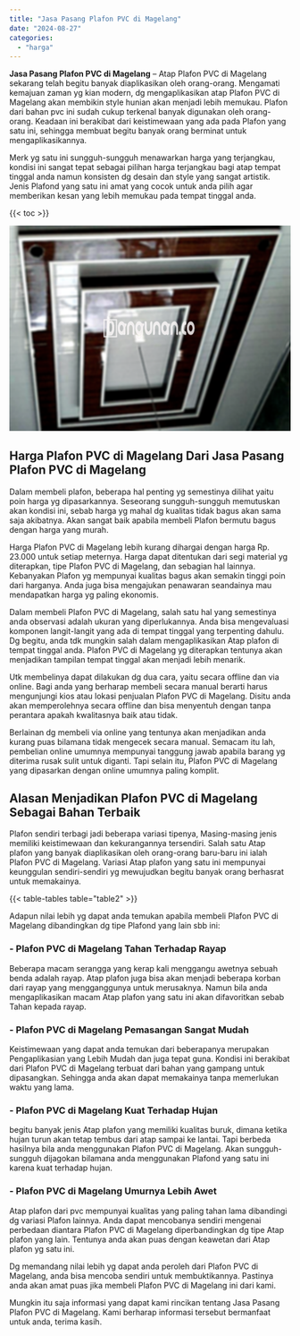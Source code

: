 ```yaml
---
title: "Jasa Pasang Plafon PVC di Magelang"
date: "2024-08-27"
categories: 
  - "harga"
---
```


**Jasa Pasang Plafon PVC di Magelang** – Atap Plafon PVC di Magelang sekarang telah begitu banyak diaplikasikan oleh orang-orang. Mengamati kemajuan zaman yg kian modern, dg mengaplikasikan atap Plafon PVC di Magelang akan membikin style hunian akan menjadi lebih memukau. Plafon dari bahan pvc ini sudah cukup terkenal banyak digunakan oleh orang-orang. Keadaan ini berakibat dari keistimewaan yang ada pada Plafon yang satu ini, sehingga membuat begitu banyak orang berminat untuk mengaplikasikannya.

Merk yg satu ini sungguh-sungguh menawarkan harga yang terjangkau, kondisi ini sangat tepat sebagai pilihan harga terjangkau bagi atap tempat tinggal anda namun konsisten dg desain dan style yang sangat artistik. Jenis Plafond yang satu ini amat yang cocok untuk anda pilih agar memberikan kesan yang lebih memukau pada tempat tinggal anda.

{{< toc >}}

![Jasa Pasang Plafon PVC di Magelang](/images/flafond-pvc-murah10.png)

## Harga Plafon PVC di Magelang Dari Jasa Pasang Plafon PVC di Magelang

Dalam membeli plafon, beberapa hal penting yg semestinya dilihat yaitu poin harga yg dipasarkannya. Seseorang sungguh-sungguh memutuskan akan kondisi ini, sebab harga yg mahal dg kualitas tidak bagus akan sama saja akibatnya. Akan sangat baik apabila membeli Plafon bermutu bagus dengan harga yang murah.

Harga Plafon PVC di Magelang lebih kurang dihargai dengan harga Rp. 23.000 untuk setiap meternya. Harga dapat ditentukan dari segi material yg diterapkan, tipe Plafon PVC di Magelang, dan sebagian hal lainnya. Kebanyakan Plafon yg mempunyai kualitas bagus akan semakin tinggi poin dari harganya. Anda juga bisa mengajukan penawaran seandainya mau mendapatkan harga yg paling ekonomis.

Dalam membeli Plafon PVC di Magelang, salah satu hal yang semestinya anda observasi adalah ukuran yang diperlukannya. Anda bisa mengevaluasi komponen langit-langit yang ada di tempat tinggal yang terpenting dahulu. Dg begitu, anda tdk mungkin salah dalam mengaplikasikan Atap plafon di tempat tinggal anda. Plafon PVC di Magelang yg diterapkan tentunya akan menjadikan tampilan tempat tinggal akan menjadi lebih menarik.

Utk membelinya dapat dilakukan dg dua cara, yaitu secara offline dan via online. Bagi anda yang berharap membeli secara manual berarti harus mengunjungi kios atau lokasi penjualan Plafon PVC di Magelang. Disitu anda akan memperolehnya secara offline dan bisa menyentuh dengan tanpa perantara apakah kwalitasnya baik atau tidak.

Berlainan dg membeli via online yang tentunya akan menjadikan anda kurang puas bilamana tidak mengecek secara manual. Semacam itu lah, pembelian online umumnya mempunyai tanggung jawab apabila barang yg diterima rusak sulit untuk diganti. Tapi selain itu, Plafon PVC di Magelang yang dipasarkan dengan online umumnya paling komplit.

## Alasan Menjadikan Plafon PVC di Magelang Sebagai Bahan Terbaik

Plafon sendiri terbagi jadi beberapa variasi tipenya, Masing-masing jenis memiliki keistimewaan dan kekurangannya tersendiri. Salah satu Atap plafon yang banyak diaplikasikan oleh orang-orang baru-baru ini ialah Plafon PVC di Magelang. Variasi Atap plafon yang satu ini mempunyai keunggulan sendiri-sendiri yg mewujudkan begitu banyak orang berhasrat untuk memakainya.

{{< table-tables table="table2" >}}

Adapun nilai lebih yg dapat anda temukan apabila membeli Plafon PVC di Magelang dibandingkan dg tipe Plafond yang lain sbb ini:

### \- Plafon PVC di Magelang Tahan Terhadap Rayap

Beberapa macam serangga yang kerap kali menggangu awetnya sebuah benda adalah rayap. Atap plafon juga bisa akan menjadi beberapa korban dari rayap yang mengganggunya untuk merusaknya. Namun bila anda mengaplikasikan macam Atap plafon yang satu ini akan difavoritkan sebab Tahan kepada rayap.

### \- Plafon PVC di Magelang Pemasangan Sangat Mudah

Keistimewaan yang dapat anda temukan dari beberapanya merupakan Pengaplikasian yang Lebih Mudah dan juga tepat guna. Kondisi ini berakibat dari Plafon PVC di Magelang terbuat dari bahan yang gampang untuk dipasangkan. Sehingga anda akan dapat memakainya tanpa memerlukan waktu yang lama.

### \- Plafon PVC di Magelang Kuat Terhadap Hujan

begitu banyak jenis Atap plafon yang memiliki kualitas buruk, dimana ketika hujan turun akan tetap tembus dari atap sampai ke lantai. Tapi berbeda hasilnya bila anda menggunakan Plafon PVC di Magelang. Akan sungguh-sungguh dijagokan bilamana anda menggunakan Plafond yang satu ini karena kuat terhadap hujan.

### \- Plafon PVC di Magelang Umurnya Lebih Awet

Atap plafon dari pvc mempunyai kualitas yang paling tahan lama dibandingi dg variasi Plafon lainnya. Anda dapat mencobanya sendiri mengenai perbedaan diantara Plafon PVC di Magelang diperbandingkan dg tipe Atap plafon yang lain. Tentunya anda akan puas dengan keawetan dari Atap plafon yg satu ini.

Dg memandang nilai lebih yg dapat anda peroleh dari Plafon PVC di Magelang, anda bisa mencoba sendiri untuk membuktikannya. Pastinya anda akan amat puas jika membeli Plafon PVC di Magelang ini dari kami.

Mungkin itu saja informasi yang dapat kami rincikan tentang Jasa Pasang Plafon PVC di Magelang. Kami berharap informasi tersebut bermanfaat untuk anda, terima kasih.
